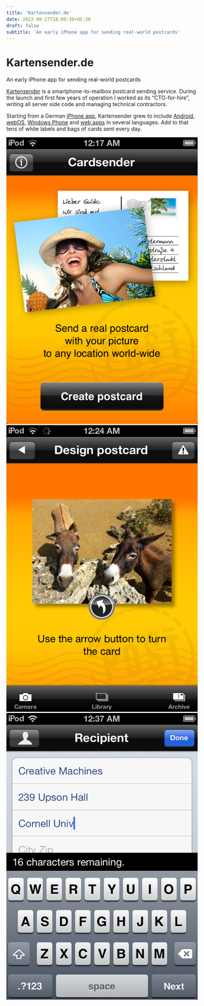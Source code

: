 ```yaml
---
title: 'Kartensender.de'
date: 2022-08-27T18:09:38+05:30
draft: false
subtitle: 'An early iPhone app for sending real-world postcards'
---
```


# Kartensender.de

An early iPhone app for sending real-world postcards

[Kartensender](http://www.kartensender.de) is a smartphone-to-mailbox postcard sending service. During the launch and first few years of operation I worked as its “CTO-for-hire”, writing all server side code and managing technical contractors.

Starting from a German [iPhone app](https://itunes.apple.com/gb/app/kartensender/id316997742?mt=8), Kartensender grew to include [Android](https://play.google.com/store/apps/details?id=de.autoprint.kartensender), [webOS](https://developer.palm.com/appredirect/?packageid=com.autoprint.cardsender), [Windows Phone](http://www.windowsphone.com/de-de/store/app/kartensender/c9c85d8f-6e2f-e011-854c-00237de2db9e) and [web apps](https://www.kartensender.de/web/us/sendpostcard/) in several languages. Add to that tens of white labels and bags of cards sent every day.

![Home screen of Kartensender iOS app (approximately 2010)](ios_start_screen.png)
![WYSIWYG screen for picture side of postcard in Kartensender iOS app (approximately 2010)](ios_screen_frontwysiwyg.png)
![Address entry screen of Kartensender iOS app (approximately 2010)](ios_address_entry.png)
